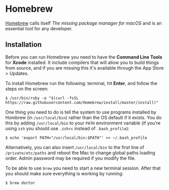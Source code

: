 # Homebrew

[Homebrew](https://brew.sh/) calls itself _The missing package manager for
macOS_ and is an essential tool for any developer.

## Installation

Before you can run Homebrew you need to have the **Command Line Tools** for
**Xcode** installed. It include compilers that will allow you to build things
from source, and if you are missing this it's available through the App Store >
Updates.

To install Homebrew run the following:
terminal, hit **Enter**, and follow the steps on the screen:

    $ /usr/bin/ruby -e "$(curl -fsSL https://raw.githubusercontent.com/Homebrew/install/master/install)"

One thing you need to do is tell the system to use programs installed by Hombrew
(in `/usr/local/bin`) rather than the OS default if it exists. You do this by
adding `/usr/local/bin` to your `PATH` environment variable (if you're using
`zsh` you should use `.zshrc` instead of `.bash_profile`):

    $ echo 'export PATH="/usr/local/bin:$PATH"' >> ~/.bash_profile

Alternatively, you can also insert `/usr/local/bin` to the first line of
`/private/etc/paths` and reboot the Mac to change global paths loading order.
Admin password may be required if you modify the file.

To be able to use `brew` you need to start a new terminal session. After that
you should make sure everything is working by running:

    $ brew doctor
